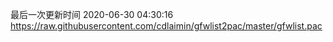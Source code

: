 最后一次更新时间 2020-06-30 04:30:16
https://raw.githubusercontent.com/cdlaimin/gfwlist2pac/master/gfwlist.pac

